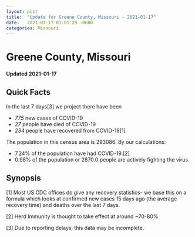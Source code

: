 ```yaml
---
layout: post
title:  "Update for Greene County, Missouri - 2021-01-17"
date:   2021-01-17 01:01:29 -0600
categories: Missouri
---
```


# Greene County, Missouri
#### Updated 2021-01-17

## Quick Facts

In the last 7 days[3] we project there have been
- *775* new cases of COVID-19
- *27* people have died of COVID-19
- *234* people have recovered from COVID-19[1]

The population in this census area is 293086. By our calculations:
- 7.24% of the population have had COVID-19.[2]
- 0.98% of the population or 2870.0 people are actively fighting the virus.

## Synopsis




[1] Most US CDC offices do give any recovery statistics- we base this on a formula which looks at confirmed new cases
15 days ago (the average recovery time) and deaths over the last 7 days.

[2] Herd Immunity is thought to take effect at around ~70-80%

[3] Due to reporting delays, this data may be incomplete.
 
    